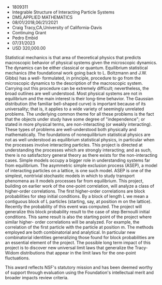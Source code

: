 
* 1809311
* Integrable Structure of Interacting Particle Systems
* DMS,APPLIED MATHEMATICS
* 08/01/2018,06/21/2021
* Craig Tracy,CA,University of California-Davis
* Continuing Grant
* Pedro Embid
* 07/31/2023
* USD 320,000.00

Statistical mechanics is that area of theoretical physics that predicts
macroscopic behavior of physical systems given the microscopic dynamics. The
dynamics can be either classical or quantum. Equilibrium statistical mechanics
(the foundational work going back to L. Boltzmann and J.W. Gibbs) has a well-
formulated, in principle, procedure to go from the microscopic dynamics to the
description of the macroscopic system. Carrying out this procedure can be
extremely difficult; nevertheless, the broad outlines are well understood. Most
physical systems are not in equilibrium and the main interest is their long-time
behavior. The Gaussian distribution (the familiar bell-shaped curve) is
important because of its universality; that is, it applies to a wide variety of
seemingly unrelated problems. The underlying common theme for all these problems
is the fact that the objects under study have some degree of "independence"; or
stated in more physical terms, are non-interacting (or weakly interacting).
These types of problems are well-understood both physically and mathematically.
The foundations of nonequilibrium statistical physics are not as well understood
as equilibrium statistical physics, in particular when the processes involve
interacting particles. This project is directed at understanding the processes
which are strongly interacting; and as such, there is no satisfactory general
theory as there exists for the non-interacting cases. Simple models occupy a
bigger role in understanding systems far from equilibrium. The asymmetric simple
exclusion process (ASEP), a model of interacting particles on a lattice, is one
such model. ASEP is one of the simplest, nontrivial stochastic models in which
to study transport phenomena as it models processes far from equilibrium. This
project, building on earlier work of the one-point correlation, will analyze a
class of higher-order correlations. The first higher-order correlations are
block probabilities for step initial conditions. By a block of length L we mean
a contiguous block of L particles (starting, say, at position m on the lattice).
Recently the probability of this event was computed. The project will generalize
this block probability result to the case of step Bernoulli initial conditions.
This same result is also the starting point of the project where similar higher-
order correlations will be analyzed. For example, the correlation of the first
particle with the particle at position m. The methods employed are both
combinatorial and analytical. In particular new combinatorial identities
generalizing those found for block probabilities are an essential element of the
project. The possible long term impact of this project is to discover new
universal limit laws that generalize the Tracy-Widom distributions that appear
in the limit laws for the one-point fluctuations.

This award reflects NSF's statutory mission and has been deemed worthy of
support through evaluation using the Foundation's intellectual merit and broader
impacts review criteria.
